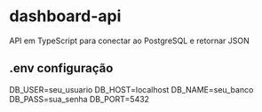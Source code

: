 # dashboard-api
API em TypeScript para conectar ao PostgreSQL e retornar JSON

## .env configuração

DB_USER=seu_usuario
DB_HOST=localhost
DB_NAME=seu_banco
DB_PASS=sua_senha
DB_PORT=5432
